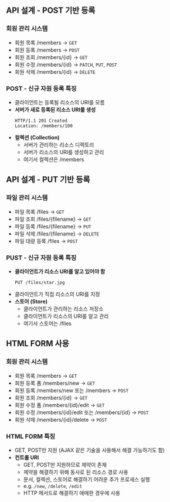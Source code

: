 ## API 설계 - POST 기반 등록

### 회원 관리 시스템

- 회원 목록 /members -> `GET`
- 회원 등록 /members -> `POST`
- 회원 조회 /members/{id} -> `GET`
- 회원 수정 /members/{id} -> `PATCH`, `PUT`, `POST`
- 회원 삭제 /members/{id} -> `DELETE`

### POST - 신규 자원 등록 특징

- 클라이언트는 등록될 리소스의 URI를 모름
- **서버가 새로 등록된 리소스 URI를 생성**
  ```
  HTTP/1.1 201 Created
  Location: /members/100
  ```
- **컬렉션 (Collection)**
  - 서버가 관리하는 리소스 디렉토리
  - 서버가 리소스의 URI를 생성하고 관리
  - 여기서 컬렉션은 /members
    <br/>

## API 설계 - PUT 기반 등록

### 파일 관리 시스템

- 파일 목록 /files -> `GET`
- 파일 조회 /files/{filename} -> `GET`
- 파일 등록 /files/{filename} -> `PUT`
- 파일 삭제 /files/{filename} -> `DELETE`
- 파일 대량 등록 /files -> `POST`

### PUST - 신규 자원 등록 특징

- **클라이언트가 리소스 URI를 알고 있어야 함**
  ```
  PUT /files/star.jpg
  ```
- 클라이언트가 직접 리소스의 URI를 지정
- **스토어 (Store)**
  - 클라이언트가 관리하는 리소스 저장소
  - 클라이언트가 리소스의 URI를 알고 관리
  - 여기서 스토어는 /files
    <br/>

## HTML FORM 사용

### 회원 관리 시스템

- 회원 목록 /members -> `GET`
- 회원 등록 폼 /members/new -> `GET`
- 회원 등록 /members/new 또는 /members -> `POST`
- 회원 조회 /members/{id} -> `GET`
- 회원 수정 폼 /members/{id}/edit -> `GET`
- 회원 수정 /members/{id}/edit 또는 /members/{id} -> `POST`
- 회원 삭제 /members/{id}/delete -> `POST`

### HTML FORM 특징

- GET, POST만 지원 (AJAX 같은 기술을 사용해서 해결 가능하기도 함)
- **컨트롤 URI**
  - GET, POST만 지원하므로 제약이 존재
  - 제약을 해결하기 위해 동사로 된 리소스 경로 사용
  - 문서, 컬렉션, 스토어로 해결하기 어려운 추가 프로세스 실행
  - e.g. `/new`, `/delete`, `/edit`
  - HTTP 메서드로 해결하기 애매한 경우에 사용
